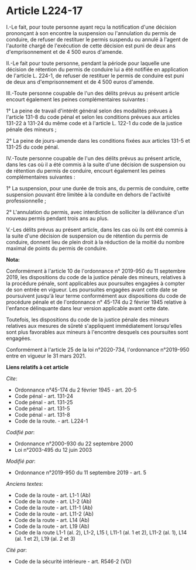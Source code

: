 # Article L224-17

I.-Le fait, pour toute personne ayant reçu la notification d'une décision prononçant à son encontre la suspension ou
l'annulation du permis de conduire, de refuser de restituer le permis suspendu ou annulé à l'agent de l'autorité chargé de
l'exécution de cette décision est puni de deux ans d'emprisonnement et de 4 500 euros d'amende.

II.-Le fait pour toute personne, pendant la période pour laquelle une décision de rétention du permis de conduire lui a été
notifiée en application de l'article L. 224-1, de refuser de restituer le permis de conduire est puni de deux ans
d'emprisonnement et de 4 500 euros d'amende.

III.-Toute personne coupable de l'un des délits prévus au présent article encourt également les peines complémentaires
suivantes :

1° La peine de travail d'intérêt général selon des modalités prévues à l'article 131-8 du code pénal et selon les conditions
prévues aux articles 131-22 à 131-24 du même code et  à l'article L. 122-1 du code de la justice pénale des mineurs ;

2° La peine de jours-amende dans les conditions fixées aux articles 131-5 et 131-25 du code pénal.

IV.-Toute personne coupable de l'un des délits prévus au présent article, dans les cas où il a été commis à la suite d'une
décision de suspension ou de rétention du permis de conduire, encourt également les peines complémentaires suivantes :

1° La suspension, pour une durée de trois ans, du permis de conduire, cette suspension pouvant être limitée à la conduite en
dehors de l'activité professionnelle ;

2° L'annulation du permis, avec interdiction de solliciter la délivrance d'un nouveau permis pendant trois ans au plus.

V.-Les délits prévus au présent article, dans les cas où ils ont été commis à la suite d'une décision de suspension ou de
rétention du permis de conduire, donnent lieu de plein droit à la réduction de la moitié du nombre maximal de points du
permis de conduire.

**Nota:**

Conformément à l'article 10 de l'ordonnance n° 2019-950 du 11 septembre 2019, les dispositions du code de la justice pénale
des mineurs, relatives à la procédure pénale, sont applicables aux poursuites engagées à compter de son entrée en vigueur.
Les poursuites engagées avant cette date se poursuivent jusqu'à leur terme conformément aux dispositions du code de procédure
pénale et de l'ordonnance n° 45-174 du 2 février 1945 relative à l'enfance délinquante dans leur version applicable avant
cette date.

Toutefois, les dispositions du code de la justice pénale des mineurs relatives aux mesures de sûreté s'appliquent
immédiatement lorsqu'elles sont plus favorables aux mineurs à l'encontre desquels ces poursuites sont engagées.

Conformément à l'article 25 de la loi n°2020-734, l'ordonnance n°2019-950 entre en vigueur le 31 mars 2021.

**Liens relatifs à cet article**

_Cite_:

  - Ordonnance n°45-174 du 2 février 1945 - art. 20-5
  - Code pénal - art. 131-24
  - Code pénal - art. 131-25
  - Code pénal - art. 131-5
  - Code pénal - art. 131-8
  - Code de la route. - art. L224-1

_Codifié par_:

  - Ordonnance n°2000-930 du 22 septembre 2000
  - Loi n°2003-495 du 12 juin 2003

_Modifié par_:

  - Ordonnance n°2019-950 du 11 septembre 2019 - art. 5

_Anciens textes_:

  - Code de la route - art. L1-1 (Ab)
  - Code de la route - art. L1-2 (Ab)
  - Code de la route - art. L11-1 (Ab)
  - Code de la route - art. L11-2 (Ab)
  - Code de la route - art. L14 (Ab)
  - Code de la route - art. L19 (Ab)
  - Code de la route L1-1 (al. 2), L1-2, L15 I, L11-1 (al. 1 et 2), L11-2 (al. 1), L14 (al. 1 et 2), L19 (al. 2 et 3)

_Cité par_:

  - Code de la sécurité intérieure - art. R546-2 (VD)
